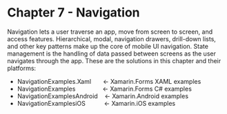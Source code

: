 # Chapter 7 - Navigation <br/>
Navigation lets a user traverse an app, move from screen to screen, and access features. Hierarchical, modal, navigation drawers, drill-down lists, and other key patterns make up the core of mobile UI navigation. State management is the handling of data passed between screens as the user navigates through the app. These are the solutions in this chapter and their platforms:
<br/>
<ul>
<li>NavigationExamples.Xaml &nbsp;&nbsp;&nbsp;&nbsp;&nbsp;&nbsp;<- Xamarin.Forms XAML examples</li>
<li>NavigationExamples &nbsp;&nbsp;&nbsp;&nbsp;&nbsp;&nbsp;&nbsp;&nbsp;&nbsp;&nbsp;&nbsp;&nbsp;&nbsp;&nbsp;&nbsp;<- Xamarin.Forms C# examples</li>
<li>NavigationExamplesAndroid&nbsp;&nbsp;&nbsp;&nbsp;<- Xamarin.Android examples</li>  
<li>NavigationExamplesiOS&nbsp;&nbsp;&nbsp;&nbsp;&nbsp;&nbsp;&nbsp;&nbsp;&nbsp;&nbsp;&nbsp;<- Xamarin.iOS examples</li>
</ul>
